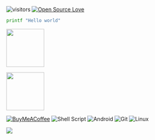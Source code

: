 ![visitors](https://visitor-badge.laobi.icu/badge?page_id=vulkan-ops.vulkan-ops)
[![Open Source Love](https://badges.frapsoft.com/os/v1/open-source.svg?v=102)](https://github.com/ellerbrock/open-source-badge/)

<!--Trying to be a software developer...
----------------------------------------------------------

Pinned repositories are mostly Android stuff.

I also work at <a href="https://github.com/derpfest-aosp">DerpFest</a> as developer, and <a href="https://github.com/mer-hybris">SailfishOS</a> as developer.

I currently use Android and ArchLinux in my daily life.-->

```bash
printf "Hello world"
```

</p> <img width="100" src="https://user-images.githubusercontent.com/46964018/92511405-a5d08d80-f1e3-11ea-8883-7f063030787a.gif"></p>
<img src="https://i.imgur.com/VP9QIDJ.gif" width="100px" height="100px" align="center">

<a href="https://www.paypal.com/donate?business=EJKPLM3D6LT4W&no_recurring=0&item_name=buy+me+a+coffee&currency_code=USD"><img alt="BuyMeACoffee" src="https://img.shields.io/badge/Buy%20Me%20a%20Coffee-ffdd00?style=for-the-badge&logo=buy-me-a-coffee&logoColor=black"/></a>
<img alt="Shell Script" src="https://img.shields.io/badge/shell_script-%23121011.svg?style=for-the-badge&logo=gnu-bash&logoColor=white"/>
<img alt="Android" src="https://img.shields.io/badge/Android-3DDC84?style=for-the-badge&logo=android&logoColor=white"/>
<img alt="Git" src="https://img.shields.io/badge/git-%23F05033.svg?style=for-the-badge&logo=git&logoColor=white"/>
<img alt="Linux" src="https://img.shields.io/badge/Linux-FCC624?style=for-the-badge&logo=linux&logoColor=black">

<!--p align="center"><a href="https://github.com/vulkan-ops"><img src="https://github-readme-stats.vercel.app/api?username=vulkan-ops&show_icons=true&theme=dark"></a></p-->
<p align="lefth"><a href="https://github.com/vulkan-ops"><img src="https://github-readme-stats.vercel.app/api/top-langs/?username=vulkan-ops&theme=dark&layout=compact"></a></p>
